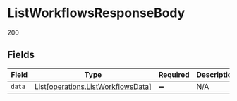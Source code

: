 # ListWorkflowsResponseBody

200


## Fields

| Field                                                                              | Type                                                                               | Required                                                                           | Description                                                                        |
| ---------------------------------------------------------------------------------- | ---------------------------------------------------------------------------------- | ---------------------------------------------------------------------------------- | ---------------------------------------------------------------------------------- |
| `data`                                                                             | List[[operations.ListWorkflowsData](../../models/operations/listworkflowsdata.md)] | :heavy_minus_sign:                                                                 | N/A                                                                                |